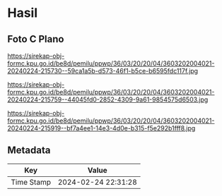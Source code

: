 # Hasil

## Foto C Plano

https://sirekap-obj-formc.kpu.go.id/be8d/pemilu/ppwp/36/03/20/20/04/3603202004021-20240224-215730--59ca1a5b-d573-46f1-b5ce-b6595fdc117f.jpg

https://sirekap-obj-formc.kpu.go.id/be8d/pemilu/ppwp/36/03/20/20/04/3603202004021-20240224-215759--44045fd0-2852-4309-9a61-9854575d6503.jpg

https://sirekap-obj-formc.kpu.go.id/be8d/pemilu/ppwp/36/03/20/20/04/3603202004021-20240224-215919--bf7a4ee1-14e3-4d0e-b315-f5e292b1fff8.jpg


## Metadata

| Key        | Value               |
| ---------- | ------------------- |
| Time Stamp | 2024-02-24 22:31:28 |



